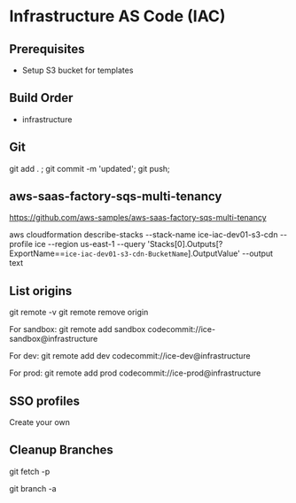 # Infrastructure AS Code (IAC)

## Prerequisites

- Setup S3 bucket for templates

## Build Order

- infrastructure

## Git

git add . ; git commit -m 'updated'; git push;

## aws-saas-factory-sqs-multi-tenancy

<https://github.com/aws-samples/aws-saas-factory-sqs-multi-tenancy>

aws cloudformation describe-stacks --stack-name ice-iac-dev01-s3-cdn --profile ice --region us-east-1 --query 'Stacks[0].Outputs[?ExportName==`ice-iac-dev01-s3-cdn-BucketName`].OutputValue' --output text

## List origins

git remote -v
git remote remove origin

For sandbox:
git remote add sandbox codecommit://ice-sandbox@infrastructure

For dev:
git remote add dev codecommit://ice-dev@infrastructure

For prod:
git remote add prod codecommit://ice-prod@infrastructure

## SSO profiles

Create your own

## Cleanup Branches

git fetch -p

git branch -a
